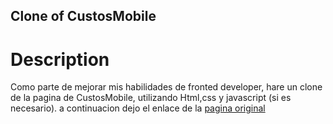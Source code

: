 ## Clone of CustosMobile

# Description 

Como parte de mejorar mis habilidades de fronted developer, hare un clone de la pagina de CustosMobile, utilizando Html,css y javascript (si es necesario).
a continuacion dejo el enlace de la [pagina original](https://custosmobile.com/index.php/es)

